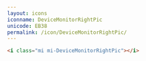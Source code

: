 ```yaml
---
layout: icons
iconname: DeviceMonitorRightPic
unicode: EB38
permalink: /icon/DeviceMonitorRightPic/
---
```


``` html
<i class="mi mi-DeviceMonitorRightPic"></i>
```
